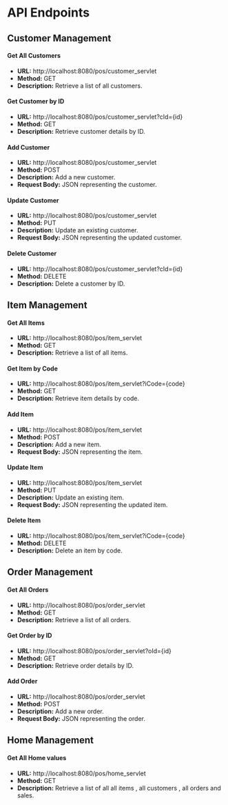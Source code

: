 # API Endpoints

## Customer Management
#### Get All Customers
- **URL:** http://localhost:8080/pos/customer_servlet
- **Method:** GET
- **Description:** Retrieve a list of all customers.

#### Get Customer by ID
- **URL:** http://localhost:8080/pos/customer_servlet?cId={id}
- **Method:** GET
- **Description:** Retrieve customer details by ID.

#### Add Customer
- **URL:** http://localhost:8080/pos/customer_servlet
- **Method:** POST
- **Description:** Add a new customer.
- **Request Body:** JSON representing the customer.

#### Update Customer
- **URL:** http://localhost:8080/pos/customer_servlet
- **Method:** PUT
- **Description:** Update an existing customer.
- **Request Body:** JSON representing the updated customer.

#### Delete Customer
- **URL:** http://localhost:8080/pos/customer_servlet?cId={id}
- **Method:** DELETE
- **Description:** Delete a customer by ID.

## Item Management
#### Get All Items
- **URL:** http://localhost:8080/pos/item_servlet
- **Method:** GET
- **Description:** Retrieve a list of all items.

#### Get Item by Code
- **URL:** http://localhost:8080/pos/item_servlet?iCode={code}
- **Method:** GET
- **Description:** Retrieve item details by code.

#### Add Item
- **URL:** http://localhost:8080/pos/item_servlet
- **Method:** POST
- **Description:** Add a new item.
- **Request Body:** JSON representing the item.

#### Update Item
- **URL:** http://localhost:8080/pos/item_servlet
- **Method:** PUT
- **Description:** Update an existing item.
- **Request Body:** JSON representing the updated item.

#### Delete Item
- **URL:** http://localhost:8080/pos/item_servlet?iCode={code}
- **Method:** DELETE
- **Description:** Delete an item by code.

## Order Management
#### Get All Orders
- **URL:** http://localhost:8080/pos/order_servlet
- **Method:** GET
- **Description:** Retrieve a list of all orders.

#### Get Order by ID
- **URL:** http://localhost:8080/pos/order_servlet?oId={id}
- **Method:** GET
- **Description:** Retrieve order details by ID.

#### Add Order
- **URL:** http://localhost:8080/pos/order_servlet
- **Method:** POST
- **Description:** Add a new order.
- **Request Body:** JSON representing the order.

## Home Management
#### Get All Home values
- **URL:** http://localhost:8080/pos/home_servlet
- **Method:** GET
- **Description:** Retrieve a list of all all items , all customers , all orders and sales.
